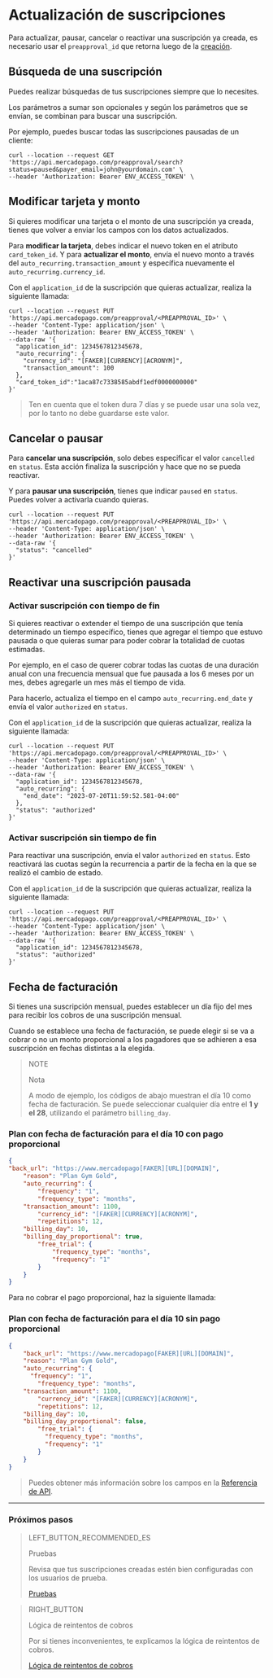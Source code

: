 # Actualización de suscripciones

Para actualizar, pausar, cancelar o reactivar una suscripción ya creada, es necesario usar el `preapproval_id` que retorna luego de la [creación](https://www.mercadopago[FAKER][URL][DOMAIN]/developers/es/guides/online-payments/subscriptions/introduction).

## Búsqueda de una suscripción

Puedes realizar búsquedas de tus suscripciones siempre que lo necesites. 

Los parámetros a sumar son opcionales y según los parámetros que se envían, se combinan para buscar una suscripción. 

Por ejemplo, puedes buscar todas las suscripciones pausadas de un cliente: 

```curl
curl --location --request GET 'https://api.mercadopago.com/preapproval/search?status=paused&payer_email=john@yourdomain.com' \
--header 'Authorization: Bearer ENV_ACCESS_TOKEN' \
```

## Modificar tarjeta y monto

Si quieres modificar una tarjeta o el monto de una suscripción ya creada, tienes que volver a enviar los campos con los datos actualizados.

Para __modificar la tarjeta__, debes indicar el nuevo token en el atributo `card_token_id`. Y para __actualizar el monto__, envía el nuevo monto a través del `auto_recurring.transaction_amount` y específica nuevamente el `auto_recurring.currency_id`.

Con el `application_id` de la suscripción que quieras actualizar, realiza la siguiente llamada: 

```curl
curl --location --request PUT 'https://api.mercadopago.com/preapproval/<PREAPPROVAL_ID>' \
--header 'Content-Type: application/json' \
--header 'Authorization: Bearer ENV_ACCESS_TOKEN' \
--data-raw '{
  "application_id": 1234567812345678,
  "auto_recurring": {
    "currency_id": "[FAKER][CURRENCY][ACRONYM]",
    "transaction_amount": 100
  },
  "card_token_id":"1aca87c7338585abdf1edf0000000000"
}'
```

>Ten en cuenta que el token dura 7 días y se puede usar una sola vez, por lo tanto no debe guardarse este valor.

## Cancelar o pausar

Para __cancelar una suscripción__, solo debes especificar el valor `cancelled` en `status`. Esta acción finaliza la suscripción y hace que no se pueda reactivar.

Y para __pausar una suscripción__, tienes que indicar `paused` en `status`. Puedes volver a activarla cuando quieras. 

```curl
curl --location --request PUT 'https://api.mercadopago.com/preapproval/<PREAPPROVAL_ID>' \
--header 'Content-Type: application/json' \
--header 'Authorization: Bearer ENV_ACCESS_TOKEN' \
--data-raw '{
  "status": "cancelled"
}'
```

## Reactivar una suscripción pausada

### Activar suscripción con tiempo de fin

Si quieres reactivar o extender el tiempo de una suscripción que tenía determinado un tiempo específico, tienes que agregar el tiempo que estuvo pausada o que quieras sumar para poder cobrar la totalidad de cuotas estimadas.  

Por ejemplo, en el caso de querer cobrar todas las cuotas de una duración anual con una frecuencia mensual que fue pausada a los 6 meses por un mes, debes agregarle un mes más el tiempo de vida.

Para hacerlo, actualiza el tiempo en el campo `auto_recurring.end_date` y envía el valor `authorized` en `status`.

Con el `application_id` de la suscripción que quieras actualizar, realiza la siguiente llamada: 

```curl
curl --location --request PUT 'https://api.mercadopago.com/preapproval/<PREAPPROVAL_ID>' \
--header 'Content-Type: application/json' \
--header 'Authorization: Bearer ENV_ACCESS_TOKEN' \
--data-raw '{
  "application_id": 1234567812345678,
  "auto_recurring": {
    "end_date": "2023-07-20T11:59:52.581-04:00"
  },
  "status": "authorized"
}'
```

### Activar suscripción sin tiempo de fin

Para reactivar una suscripción, envía el valor `authorized` en `status`. Esto reactivará las cuotas según la recurrencia a partir de la fecha en la que se realizó el cambio de estado.

Con el `application_id` de la suscripción que quieras actualizar, realiza la siguiente llamada: 

```curl
curl --location --request PUT 'https://api.mercadopago.com/preapproval/<PREAPPROVAL_ID>' \
--header 'Content-Type: application/json' \
--header 'Authorization: Bearer ENV_ACCESS_TOKEN' \
--data-raw '{
  "application_id": 1234567812345678,
  "status": "authorized"
}'
```

## Fecha de facturación

Si tienes una suscripción mensual, puedes establecer un día fijo del mes para recibir los cobros de una suscripción mensual. 

Cuando se establece una fecha de facturación, se puede elegir si se va a cobrar o no un monto proporcional a los pagadores que se adhieren a esa suscripción en fechas distintas a la elegida.

> NOTE
> 
> Nota
> 
> A modo de ejemplo, los códigos de abajo muestran el día 10 como fecha de facturación. Se puede seleccionar cualquier día entre el __1 y el 28__, utilizando el parámetro `billing_day`.

### Plan con fecha de facturación para el día 10 con pago proporcional

```json
{
"back_url": "https://www.mercadopago[FAKER][URL][DOMAIN]",
	"reason": "Plan Gym Gold",
	"auto_recurring": {
		"frequency": "1",
		"frequency_type": "months",
    "transaction_amount": 1100,
		"currency_id": "[FAKER][CURRENCY][ACRONYM]",
		"repetitions": 12,
    "billing_day": 10,
    "billing_day_proportional": true,
		"free_trial": {
			"frequency_type": "months",
			"frequency": "1"
		}
	}
}
```

Para no cobrar el pago proporcional, haz la siguiente llamada: 

### Plan con fecha de facturación para el día 10 sin pago proporcional

```json
{
	"back_url": "https://www.mercadopago[FAKER][URL][DOMAIN]",
	"reason": "Plan Gym Gold",
	"auto_recurring": {
	  "frequency": "1",
		"frequency_type": "months",
    "transaction_amount": 1100,
		"currency_id": "[FAKER][CURRENCY][ACRONYM]",
		"repetitions": 12,
    "billing_day": 10,
    "billing_day_proportional": false,
		"free_trial": {
		  "frequency_type": "months",
		  "frequency": "1"
		}
	}
}
```

> Puedes obtener más información sobre los campos en la [Referencia de API](https://www.mercadopago[FAKER][URL][DOMAIN]/developers/es/reference/subscriptions/_preapproval/post).


------------
### Próximos pasos

> LEFT_BUTTON_RECOMMENDED_ES
>
> Pruebas
>
> Revisa que tus suscripciones creadas estén bien configuradas con los usuarios de prueba. 
>
> [Pruebas](https://www.mercadopago[FAKER][URL][DOMAIN]/developers/es/guides/online-payments/subscriptions/testing)


> RIGHT_BUTTON
>
> Lógica de reintentos de cobros
>
> Por si tienes inconvenientes, te explicamos la lógica de reintentos de cobros.
>
> [Lógica de reintentos de cobros](https://www.mercadopago[FAKER][URL][DOMAIN]/developers/es/guides/online-payments/subscriptions/payment-retry)
